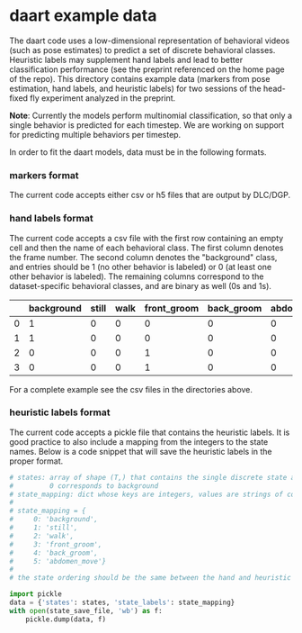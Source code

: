# daart example data

The daart code uses a low-dimensional representation of behavioral videos (such as pose estimates)
to predict a set of discrete behavioral classes. Heuristic labels may supplement hand labels and
lead to better classification performance (see the preprint referenced on the home page of the 
repo). This directory contains example data (markers from pose estimation, hand labels, and 
heuristic labels) for two sessions of the head-fixed fly experiment analyzed in the preprint.

**Note**: Currently the models perform multinomial classification, so that only a single behavior is 
predicted for each timestep. We are working on support for predicting multiple behaviors per
timestep.
 
In order to fit the daart models, data must be in the following formats.

### markers format
The current code accepts either csv or h5 files that are output by DLC/DGP.

### hand labels format
The current code accepts a csv file with the first row containing an empty cell and then the name
of each behavioral class. The first column denotes the frame number. The second column denotes the
"background" class, and entries should be 1 (no other behavior is labeled) or 0 (at least one other
behavior is labeled). The remaining columns correspond to the dataset-specific behavioral classes,
and are binary as well (0s and 1s). 

|            | background | still | walk | front_groom | back_groom | abdomen_move |
| ---------- | ---------- | ----- | ---- | ----------- | ---------- | ------------ |
|          0 |          1 |     0 |    0 |           0 |          0 |            0 |
|          1 |          1 |     0 |    0 |           0 |          0 |            0 |
|          2 |          0 |     0 |    0 |           1 |          0 |            0 |
|          3 |          0 |     0 |    0 |           1 |          0 |            0 |

For a complete example see the csv files in the directories above. 
 
### heuristic labels format
The current code accepts a pickle file that contains the heuristic labels. It is good practice to also include a mapping from the integers to the state names. Below is
a code snippet that will save the heuristic labels in the proper format.

```python
# states: array of shape (T,) that contains the single discrete state assigned to each time point; 
#         0 corresponds to background
# state_mapping: dict whose keys are integers, values are strings of corresponding behavior
#
# state_mapping = {
#     0: 'background',
#     1: 'still',
#     2: 'walk',
#     3: 'front_groom',
#     4: 'back_groom',
#     5: 'abdomen_move'}
#
# the state ordering should be the same between the hand and heuristic labels

import pickle
data = {'states': states, 'state_labels': state_mapping}
with open(state_save_file, 'wb') as f:
    pickle.dump(data, f)

```
